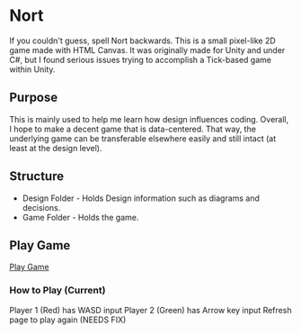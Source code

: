 # Nort
If you couldn't guess, spell Nort backwards. This is a small pixel-like 2D game made with HTML Canvas. It was originally made for Unity and under C#, but I found serious issues trying to accomplish a Tick-based game within Unity.

## Purpose
This is mainly used to help me learn how design influences coding. Overall, I hope to make a decent game that is data-centered. That way, the underlying game can be transferable elsewhere easily and still intact (at least at the design level).

## Structure
- Design Folder - Holds Design information such as diagrams and decisions.
- Game Folder - Holds the game.

## Play Game
[Play Game](http://htmlpreview.github.io/?https://github.com/superdime/Nort/blob/master/Game/index.html)

### How to Play (Current)
Player 1 (Red) has WASD input
Player 2 (Green) has Arrow key input
Refresh page to play again (NEEDS FIX)